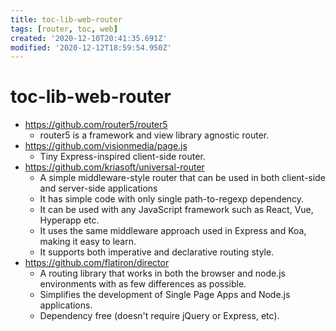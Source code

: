```yaml
---
title: toc-lib-web-router
tags: [router, toc, web]
created: '2020-12-10T20:41:35.691Z'
modified: '2020-12-12T18:59:54.950Z'
---
```


# toc-lib-web-router

- https://github.com/router5/router5
  - router5 is a framework and view library agnostic router.
- https://github.com/visionmedia/page.js
  - Tiny Express-inspired client-side router.
- https://github.com/kriasoft/universal-router
  - A simple middleware-style router that can be used in both client-side and server-side applications
  - It has simple code with only single path-to-regexp dependency.
  - It can be used with any JavaScript framework such as React, Vue, Hyperapp etc.
  - It uses the same middleware approach used in Express and Koa, making it easy to learn.
  - It supports both imperative and declarative routing style.
- https://github.com/flatiron/director
  - A routing library that works in both the browser and node.js environments with as few differences as possible.
  - Simplifies the development of Single Page Apps and Node.js applications. 
  - Dependency free (doesn't require jQuery or Express, etc).
